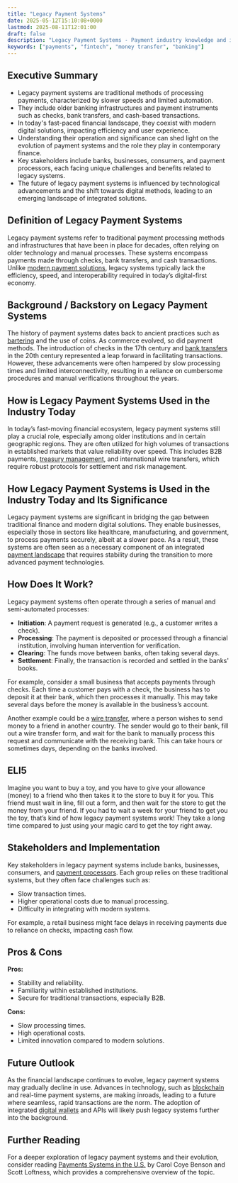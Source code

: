 ```yaml
---
title: "Legacy Payment Systems"
date: 2025-05-12T15:10:08+0000
lastmod: 2025-08-11T12:01:00
draft: false
description: "Legacy Payment Systems - Payment industry knowledge and insights"
keywords: ["payments", "fintech", "money transfer", "banking"]
---
```


## Executive Summary

- Legacy payment systems are traditional methods of processing payments, characterized by slower speeds and limited automation.
- They include older banking infrastructures and payment instruments such as checks, bank transfers, and cash-based transactions.
- In today's fast-paced financial landscape, they coexist with modern digital solutions, impacting efficiency and user experience.
- Understanding their operation and significance can shed light on the evolution of payment systems and the role they play in contemporary finance.
- Key stakeholders include banks, businesses, consumers, and payment processors, each facing unique challenges and benefits related to legacy systems.
- The future of legacy payment systems is influenced by technological advancements and the shift towards digital methods, leading to an emerging landscape of integrated solutions.

## Definition of Legacy Payment Systems
Legacy payment systems refer to traditional payment processing methods and infrastructures that have been in place for decades, often relying on older technology and manual processes. These systems encompass payments made through checks, bank transfers, and cash transactions. Unlike [modern payment solutions](https://faisalkhanllc.xyz/resources/payments-wiki/d/digital-payments/), legacy systems typically lack the efficiency, speed, and interoperability required in today’s digital-first economy.

## Background / Backstory on Legacy Payment Systems
The history of payment systems dates back to ancient practices such as [bartering](https://faisalkhanllc.xyz/resources/payments-wiki/b/barter/) and the use of coins. As commerce evolved, so did payment methods. The introduction of checks in the 17th century and [bank transfers](https://faisalkhanllc.xyz/resources/payments-wiki/e/electronic-fund-transfer/) in the 20th century represented a leap forward in facilitating transactions. However, these advancements were often hampered by slow processing times and limited interconnectivity, resulting in a reliance on cumbersome procedures and manual verifications throughout the years.

## How is Legacy Payment Systems Used in the Industry Today
In today’s fast-moving financial ecosystem, legacy payment systems still play a crucial role, especially among older institutions and in certain geographic regions. They are often utilized for high volumes of transactions in established markets that value reliability over speed. This includes B2B payments, [treasury management](https://faisalkhanllc.xyz/resources/payments-wiki/t/treasury-management/), and international wire transfers, which require robust protocols for settlement and risk management.

## How Legacy Payment Systems is Used in the Industry Today and Its Significance
Legacy payment systems are significant in bridging the gap between traditional finance and modern digital solutions. They enable businesses, especially those in sectors like healthcare, manufacturing, and government, to process payments securely, albeit at a slower pace. As a result, these systems are often seen as a necessary component of an integrated [payment landscape](https://faisalkhanllc.xyz/resources/payments-wiki/p/payment-landscape/) that requires stability during the transition to more advanced payment technologies.

## How Does It Work?
Legacy payment systems often operate through a series of manual and semi-automated processes:

- **Initiation**: A payment request is generated (e.g., a customer writes a check).
- **Processing**: The payment is deposited or processed through a financial institution, involving human intervention for verification.
- **Clearing**: The funds move between banks, often taking several days.
- **Settlement**: Finally, the transaction is recorded and settled in the banks' books.

For example, consider a small business that accepts payments through checks. Each time a customer pays with a check, the business has to deposit it at their bank, which then processes it manually. This may take several days before the money is available in the business’s account.

Another example could be a [wire transfer](https://faisalkhanllc.xyz/resources/payments-wiki/i/international-wire-transfer/), where a person wishes to send money to a friend in another country. The sender would go to their bank, fill out a wire transfer form, and wait for the bank to manually process this request and communicate with the receiving bank. This can take hours or sometimes days, depending on the banks involved.

## ELI5
Imagine you want to buy a toy, and you have to give your allowance (money) to a friend who then takes it to the store to buy it for you. This friend must wait in line, fill out a form, and then wait for the store to get the money from your friend. If you had to wait a week for your friend to get you the toy, that’s kind of how legacy payment systems work! They take a long time compared to just using your magic card to get the toy right away.

## Stakeholders and Implementation
Key stakeholders in legacy payment systems include banks, businesses, consumers, and [payment processors](https://faisalkhanllc.xyz/resources/payments-wiki/p/payment-processor/). Each group relies on these traditional systems, but they often face challenges such as:

- Slow transaction times.
- Higher operational costs due to manual processing.
- Difficulty in integrating with modern systems.

For example, a retail business might face delays in receiving payments due to reliance on checks, impacting cash flow.

## Pros & Cons
**Pros:**

- Stability and reliability.
- Familiarity within established institutions.
- Secure for traditional transactions, especially B2B.

**Cons:**

- Slow processing times.
- High operational costs.
- Limited innovation compared to modern solutions.

## Future Outlook
As the financial landscape continues to evolve, legacy payment systems may gradually decline in use. Advances in technology, such as [blockchain](https://faisalkhanllc.xyz/resources/payments-wiki/b/blockchain-technology/) and real-time payment systems, are making inroads, leading to a future where seamless, rapid transactions are the norm. The adoption of integrated [digital wallets](https://faisalkhanllc.xyz/resources/payments-wiki/d/digital-wallet/) and APIs will likely push legacy systems further into the background.

## Further Reading
For a deeper exploration of legacy payment systems and their evolution, consider reading [Payments Systems in the U.S.](https://www.goodreads.com/book/show/36055478-payments-systems-in-the-u-s) by Carol Coye Benson and Scott Loftness, which provides a comprehensive overview of the topic.